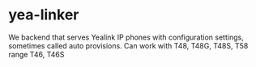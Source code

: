 # yea-linker

We backend that serves Yealink IP phones with configuration settings, sometimes called auto provisions. Can work with
T48, T48G, T48S, T58 range T46, T46S
